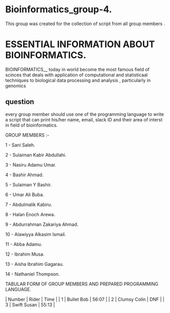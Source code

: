 # Bioinformatics_group-4.

This group was created for the collection of script from all group members .

# ESSENTIAL INFORMATION ABOUT BIOINFORMATICS.

BIOINFORMATICS__ today in world become the most famous field of scinces that deals with application of computational and statisticaal techniques to biological data processing and analysis , particularly in genomics 

## question 
every group member should use one of the programming language to write a script that can print his/her name, email, slack ID and their area of interst in field of bioinformatics.

GROUP MEMBERS :- 

1 - Sani Saleh.

2 - Sulaiman Kabir Abdullahi.

3 - Nasiru Adamu Umar.

4 - Bashir Ahmad.

5 - Sulaiman Y Bashir.

6 - Umar Ali Buba.

7 - Abdulmalik Kabiru.

8 - Halan Enoch Arewa.

9 - Abdurrahman Zakariya Ahmad.

10 - Alawiyya Alkasim Ismail.

11 - Abba Adamu.

12 - Ibrahim Musa.

13 - Aisha Ibrahim Gagarau.

14 - Nathaniel Thompson.


TABULAR FORM OF GROUP MEMBERS AND PREPARED PROGRAMMING LANGUAGE.

| Number | Rider        | Time  |
| 1      | Bullet Bob   | 56:07 |
| 2      | Clumsy Colin | DNF   |
| 3      | Swift Susan  | 55:13 |
